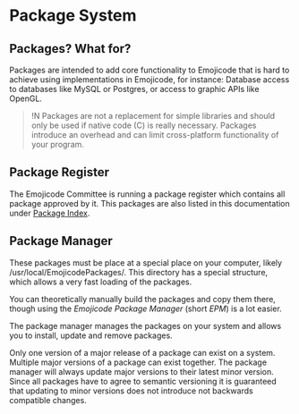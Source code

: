 # Package System

## Packages? What for?

Packages are intended to add core functionality to Emojicode that is hard to achieve using implementations in Emojicode, for instance: Database access to databases like MySQL or Postgres, or access to graphic APIs like OpenGL.

>!N Packages are not a replacement for simple libraries and should only be used if native code (C) is really necessary. Packages introduce an overhead and can limit cross-platform functionality of your program.

## Package Register

The Emojicode Committee is running a package register which contains all package approved by it. This packages are also listed in this documentation under [Package Index](../packages/).

## Package Manager

These packages must be place at a special place on your computer, likely /usr/local/EmojicodePackages/. This directory has a special structure, which allows a very fast loading of the packages.

You can theoretically manually build the packages and copy them there, though using the *Emojicode Package Manager* (short *EPM*) is a lot easier.

The package manager manages the packages on your system and allows you to install, update and remove packages.

Only one version of a major release of a package can exist on a system. Multiple major versions of a package can exist together. The package manager will always update major versions to their latest minor version. Since all packages have to agree to semantic versioning it is guaranteed that updating to minor versions does not introduce not backwards compatible changes.
